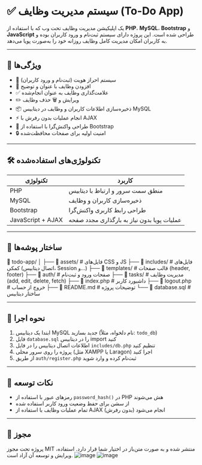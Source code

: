# ✅ سیستم مدیریت وظایف (To-Do App)

یک اپلیکیشن مدیریت وظایف تحت وب که با استفاده از **PHP**، **MySQL**، **Bootstrap** و **JavaScript** طراحی شده است. این پروژه دارای سیستم ثبت‌نام و ورود کاربران بوده و به کاربران امکان مدیریت کامل وظایف روزانه خود را به‌صورت پویا می‌دهد.

---

## 🧩 ویژگی‌ها

- 🔐 سیستم احراز هویت (ثبت‌نام و ورود کاربران)
- 📝 افزودن وظایف با عنوان و توضیح
- ✅ علامت‌گذاری وظایف به عنوان انجام‌شده
- ✏️ ویرایش و 🗑 حذف وظایف
- 📦 ذخیره‌سازی اطلاعات کاربران و وظایف در دیتابیس MySQL
- ⚡ انجام عملیات بدون رفرش با AJAX
- 📱 طراحی واکنش‌گرا با استفاده از Bootstrap
- 🔒 امنیت اولیه برای صفحات محافظت‌شده

---

## 🛠 تکنولوژی‌های استفاده‌شده

| تکنولوژی  | کاربرد |
|-----------|--------|
| PHP       | منطق سمت سرور و ارتباط با دیتابیس |
| MySQL     | ذخیره‌سازی کاربران و وظایف |
| Bootstrap | طراحی رابط کاربری واکنش‌گرا |
| JavaScript + AJAX | عملیات پویا بدون نیاز به بارگذاری مجدد صفحه |

---

## 📂 ساختار پوشه‌ها

📁 todo-app/
│
├── 📁 assets/ # فایل‌های CSS و JS
├── 📁 includes/ # فایل‌های کمکی (اتصال دیتابیس، Session و...)
├── 📁 templates/ # قالب صفحات (header, footer)
├── 📁 auth/ # صفحات ورود و ثبت‌نام
├── 📁 tasks/ # مدیریت وظایف (add, edit, delete, fetch)
├── 📄 index.php # داشبورد کاربر
├── 📄 logout.php # خروج از حساب
├── 📄 README.md # توضیحات پروژه
└── 📄 database.sql # ساختار دیتابیس



---

## 🧪 نحوه اجرا

1. ابتدا یک دیتابیس MySQL جدید بسازید (نام دلخواه، مثلاً: `todo_db`)
2. فایل `database.sql` را در دیتابیس import کنید
3. اطلاعات اتصال دیتابیس را در فایل `includes/db.php` تنظیم کنید
4. پروژه را روی سرور محلی (مثل XAMPP یا Laragon) اجرا کنید
5. از طریق `auth/register.php` ثبت‌نام کرده و وارد شوید

---

## 🧠 نکات توسعه

- رمزهای عبور با استفاده از `password_hash()` در PHP هش می‌شوند
- از سشن برای حفظ وضعیت ورود کاربر استفاده شده
- تمام عملیات وظایف با استفاده از AJAX انجام می‌شود (بدون رفرش)


---

## 📃 مجوز

پروژه تحت مجوز MIT منتشر شده و به صورت متن‌باز در اختیار شما قرار دارد. استفاده، ویرایش و توسعه آن آزاد است.
![image](https://github.com/user-attachments/assets/f6f6d099-def3-45c3-80bc-68ce6ff3ef82)
![image](https://github.com/user-attachments/assets/655b526e-4cca-4613-93a8-91d0651b485c)



